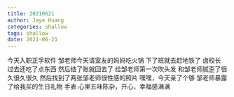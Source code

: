 ```yaml
---
title: 20210621
author: Jaye Huang
categories: shallow
tags: shallow
date: 2021-06-21
---
```


今天入职正孚软件
邹老师今天请室友的妈妈吃火锅
下了班就去赶地铁了
卤校长 过去还吃了点东西
然后结了账就回去了
给邹老师第一次吹头发
和邹老师腻歪了很久很久很久
然后找到了两张邹老师很性感的照片
嘿嘿，今天亲了个够
邹老师暴露了给我买的生日礼物 手表
心里五味陈杂，开心，幸福感满满
